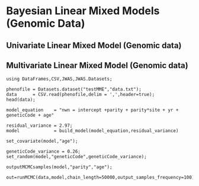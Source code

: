 # Bayesian Linear Mixed Models (Genomic Data)

## Univariate Linear Mixed Model (Genomic data)


## Multivariate Linear Mixed Model (Genomic data)


```@example 1
using DataFrames,CSV,JWAS,JWAS.Datasets;
```


```@example 1
phenofile = Datasets.dataset("testMME","data.txt");
data      = CSV.read(phenofile,delim = ',',header=true);
head(data);
```


```@example 1
model_equation    = "nwn = intercept +parity + parity*site + yr + geneticCode + age"

residual_variance = 2.97;
model             = build_model(model_equation,residual_variance)

set_covariate(model,"age");

geneticCode_variance = 0.26;
set_random(model,"geneticCode",geneticCode_variance);
```

```@example 1
outputMCMCsamples(model,"parity","age");
```


```@example 1
out=runMCMC(data,model,chain_length=50000,output_samples_frequency=100)
```
